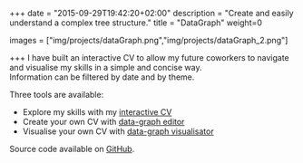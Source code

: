 +++
date = "2015-09-29T19:42:20+02:00"
description = "Create and easily understand a complex tree structure."
title = "DataGraph"
weight=0

images = ["img/projects/dataGraph.png","img/projects/dataGraph_2.png"]

+++
I have built an interactive CV to allow my future coworkers to navigate and visualise my skills in a simple and concise way.  
Information can be filtered by date and by theme.

Three tools are available:

- Explore my skills with my [interactive CV](https://mejjjor.github.io/dataGraphExample/)  
- Create your own CV with [data-graph editor](https://mejjjor.github.io/dataGraphExample/editor.html)  
- Visualise your own CV with [data-graph visualisator](https://mejjjor.github.io/dataGraphExample/visualisator.html)

Source code available on [GitHub](https://github.com/mejjjor/dataGraph).
